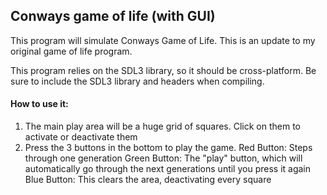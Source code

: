 ## Conways game of life (with GUI)

This program will simulate Conways Game of Life. This is an update to my original game of life program.

This program relies on the SDL3 library, so it should be cross-platform.
Be sure to include the SDL3 library and headers when compiling.

#### How to use it:

1. The main play area will be a huge grid of squares. Click on them to activate or deactivate them
2. Press the 3 buttons in the bottom to play the game.
   Red Button: Steps through one generation
   Green Button: The "play" button, which will automatically go through the next generations until you press it again
   Blue Button: This clears the area, deactivating every square
